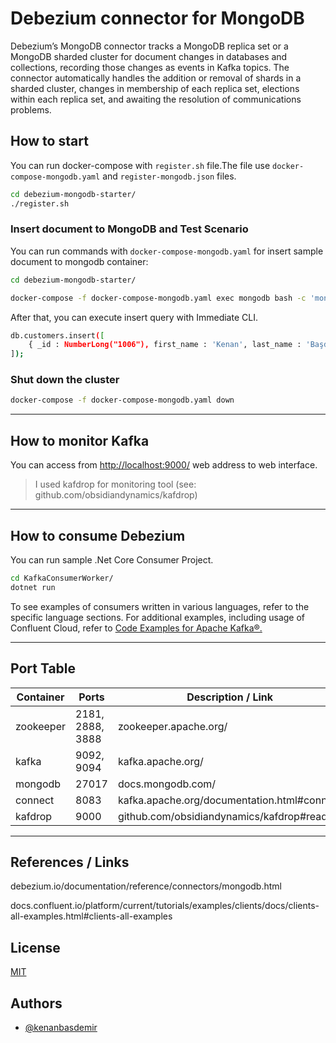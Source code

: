 # Debezium connector for MongoDB

Debezium’s MongoDB connector tracks a MongoDB replica set or a MongoDB sharded cluster for document changes in databases and collections, recording those changes as events in Kafka topics. The connector automatically handles the addition or removal of shards in a sharded cluster, changes in membership of each replica set, elections within each replica set, and awaiting the resolution of communications problems.

## How to start

You can run docker-compose with `register.sh` file.The file use `docker-compose-mongodb.yaml` and `register-mongodb.json` files.

```sh
cd debezium-mongodb-starter/
./register.sh
```

### Insert document to MongoDB and Test Scenario

You can run commands with `docker-compose-mongodb.yaml` for insert sample document to mongodb container:

```sh
cd debezium-mongodb-starter/

docker-compose -f docker-compose-mongodb.yaml exec mongodb bash -c 'mongo -u debezium -p dbz --authenticationDatabase admin inventory'
```

After that, you can execute insert query with Immediate CLI.

```sh
db.customers.insert([
    { _id : NumberLong("1006"), first_name : 'Kenan', last_name : 'Başdemir', email : 'test@', unique_id : UUID() }
]);
```

### Shut down the cluster

```sh
docker-compose -f docker-compose-mongodb.yaml down
```

---

## How to monitor Kafka

You can access from <http://localhost:9000/> web address to web interface.

> I used kafdrop for monitoring tool (see: github.com/obsidiandynamics/kafdrop)

---

## How to consume Debezium

You can run sample .Net Core Consumer Project.

```sh
cd KafkaConsumerWorker/
dotnet run
```

To see examples of consumers written in various languages, refer to the specific language sections. For additional examples, including usage of Confluent Cloud, refer to [Code Examples for Apache Kafka®.](https://docs.confluent.io/platform/current/tutorials/examples/clients/docs/clients-all-examples.html#clients-all-examples)

---

## Port Table

Container | Ports            | Description / Link |
----------|------------------|-------------|
zookeeper | 2181, 2888, 3888 | zookeeper.apache.org/
kafka     | 9092, 9094       | kafka.apache.org/
mongodb   | 27017            | docs.mongodb.com/
connect   | 8083             | kafka.apache.org/documentation.html#connect
kafdrop   | 9000             | github.com/obsidiandynamics/kafdrop#readme

---

## References / Links

debezium.io/documentation/reference/connectors/mongodb.html

docs.confluent.io/platform/current/tutorials/examples/clients/docs/clients-all-examples.html#clients-all-examples

## License

[MIT](https://choosealicense.com/licenses/mit/)


## Authors

- [@kenanbasdemir](https://www.github.com/kenanbasdemir)

